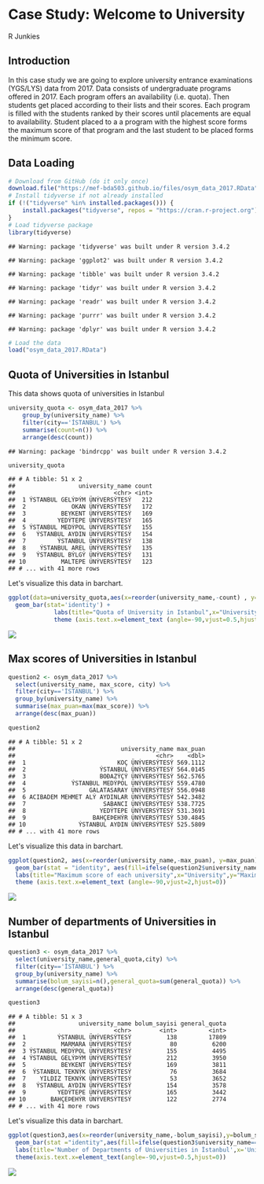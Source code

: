 Case Study: Welcome to University
================
R Junkies

Introduction
------------

In this case study we are going to explore university entrance examinations (YGS/LYS) data from 2017. Data consists of undergraduate programs offered in 2017. Each program offers an availability (i.e. quota). Then students get placed according to their lists and their scores. Each program is filled with the students ranked by their scores until placements are equal to availability. Student placed to a a program with the highest score forms the maximum score of that program and the last student to be placed forms the minimum score.

Data Loading
------------

``` r
# Download from GitHub (do it only once)
download.file("https://mef-bda503.github.io/files/osym_data_2017.RData", "osym_data_2017.RData")
# Install tidyverse if not already installed
if (!("tidyverse" %in% installed.packages())) {
    install.packages("tidyverse", repos = "https://cran.r-project.org")
}
# Load tidyverse package
library(tidyverse)
```

    ## Warning: package 'tidyverse' was built under R version 3.4.2

    ## Warning: package 'ggplot2' was built under R version 3.4.2

    ## Warning: package 'tibble' was built under R version 3.4.2

    ## Warning: package 'tidyr' was built under R version 3.4.2

    ## Warning: package 'readr' was built under R version 3.4.2

    ## Warning: package 'purrr' was built under R version 3.4.2

    ## Warning: package 'dplyr' was built under R version 3.4.2

``` r
# Load the data
load("osym_data_2017.RData")
```

Quota of Universities in Istanbul
---------------------------------

This data shows quota of universities in Istanbul

``` r
university_quota <- osym_data_2017 %>%
    group_by(university_name) %>%
    filter(city=='İSTANBUL') %>%
    summarise(count=n()) %>%
    arrange(desc(count))
```

    ## Warning: package 'bindrcpp' was built under R version 3.4.2

``` r
university_quota
```

    ## # A tibble: 51 x 2
    ##                  university_name count
    ##                            <chr> <int>
    ##  1 ÝSTANBUL GELÝÞÝM ÜNÝVERSÝTESÝ   212
    ##  2             OKAN ÜNÝVERSÝTESÝ   172
    ##  3          BEYKENT ÜNÝVERSÝTESÝ   169
    ##  4         YEDÝTEPE ÜNÝVERSÝTESÝ   165
    ##  5 ÝSTANBUL MEDÝPOL ÜNÝVERSÝTESÝ   155
    ##  6   ÝSTANBUL AYDIN ÜNÝVERSÝTESÝ   154
    ##  7         ÝSTANBUL ÜNÝVERSÝTESÝ   138
    ##  8    ÝSTANBUL AREL ÜNÝVERSÝTESÝ   135
    ##  9   ÝSTANBUL BÝLGÝ ÜNÝVERSÝTESÝ   131
    ## 10          MALTEPE ÜNÝVERSÝTESÝ   123
    ## # ... with 41 more rows

Let's visualize this data in barchart.

``` r
ggplot(data=university_quota,aes(x=reorder(university_name,-count) , y=count)) +
  geom_bar(stat='identity') +
             labs(title="Quota of University in Istanbul",x="University Name",y="Count", fill="") +
             theme (axis.text.x=element_text (angle=-90,vjust=0.5,hjust=0))
```

![](index_files/figure-markdown_github-ascii_identifiers/unnamed-chunk-3-1.png)

Max scores of Universities in Istanbul
--------------------------------------

``` r
question2 <- osym_data_2017 %>%
  select(university_name, max_score, city) %>%
  filter(city=='İSTANBUL') %>%
  group_by(university_name) %>%
  summarise(max_puan=max(max_score)) %>%
  arrange(desc(max_puan))

question2
```

    ## # A tibble: 51 x 2
    ##                              university_name max_puan
    ##                                        <chr>    <dbl>
    ##  1                          KOÇ ÜNÝVERSÝTESÝ 569.1112
    ##  2                     ÝSTANBUL ÜNÝVERSÝTESÝ 564.0145
    ##  3                     BOÐAZÝÇÝ ÜNÝVERSÝTESÝ 562.5765
    ##  4             ÝSTANBUL MEDÝPOL ÜNÝVERSÝTESÝ 559.4780
    ##  5                  GALATASARAY ÜNÝVERSÝTESÝ 556.0948
    ##  6 ACIBADEM MEHMET ALÝ AYDINLAR ÜNÝVERSÝTESÝ 542.3482
    ##  7                      SABANCI ÜNÝVERSÝTESÝ 538.7725
    ##  8                     YEDÝTEPE ÜNÝVERSÝTESÝ 531.3691
    ##  9                   BAHÇEÞEHÝR ÜNÝVERSÝTESÝ 530.4845
    ## 10               ÝSTANBUL AYDIN ÜNÝVERSÝTESÝ 525.5809
    ## # ... with 41 more rows

Let's visualize this data in barchart.

``` r
ggplot(question2, aes(x=reorder(university_name,-max_puan), y=max_puan)) +
  geom_bar(stat = "identity", aes(fill=ifelse(question2$university_name == 'MEF ÜNİVERSİTESİ',"blue","red"))) +
  labs(title="Maximum score of each university",x="University",y="Maximum score",fill="") +
  theme (axis.text.x=element_text (angle=-90,vjust=2,hjust=0))
```

![](index_files/figure-markdown_github-ascii_identifiers/unnamed-chunk-5-1.png)

Number of departments of Universities in Istanbul
-------------------------------------------------

``` r
question3 <- osym_data_2017 %>% 
  select(university_name,general_quota,city) %>% 
  filter(city=='İSTANBUL') %>%
  group_by(university_name) %>% 
  summarise(bolum_sayisi=n(),general_quota=sum(general_quota)) %>% 
  arrange(desc(general_quota))

question3
```

    ## # A tibble: 51 x 3
    ##                  university_name bolum_sayisi general_quota
    ##                            <chr>        <int>         <int>
    ##  1         ÝSTANBUL ÜNÝVERSÝTESÝ          138         17809
    ##  2          MARMARA ÜNÝVERSÝTESÝ           80          6200
    ##  3 ÝSTANBUL MEDÝPOL ÜNÝVERSÝTESÝ          155          4495
    ##  4 ÝSTANBUL GELÝÞÝM ÜNÝVERSÝTESÝ          212          3950
    ##  5          BEYKENT ÜNÝVERSÝTESÝ          169          3811
    ##  6  ÝSTANBUL TEKNÝK ÜNÝVERSÝTESÝ           76          3684
    ##  7    YILDIZ TEKNÝK ÜNÝVERSÝTESÝ           53          3652
    ##  8   ÝSTANBUL AYDIN ÜNÝVERSÝTESÝ          154          3578
    ##  9         YEDÝTEPE ÜNÝVERSÝTESÝ          165          3442
    ## 10       BAHÇEÞEHÝR ÜNÝVERSÝTESÝ          122          2774
    ## # ... with 41 more rows

Let's visualize this data in barchart.

``` r
ggplot(question3,aes(x=reorder(university_name,-bolum_sayisi),y=bolum_sayisi))+
  geom_bar(stat ="identity",aes(fill=ifelse(question3$university_name=='MEF ÜNİVERSİTESİ',"blue","red")))+
  labs(title='Number of Departments of Universities in İstanbul',x='University',y='Departments',fill="")+
  theme(axis.text.x=element_text(angle=-90,vjust=0.5,hjust=0))
```

![](index_files/figure-markdown_github-ascii_identifiers/unnamed-chunk-7-1.png)
